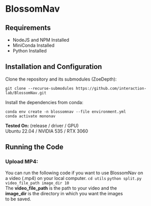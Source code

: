 # BlossomNav
## Requirements
- NodeJS and NPM Installed
- MiniConda Installed
- Python Installed

## Installation and Configuration
Clone the repository and its submodules (ZoeDepth):
```
git clone --recurse-submodules https://github.com/interaction-lab/BlossomNav.git
```
Install the dependencies from conda:
```
conda env create -n blossomnav --file environment.yml
conda activate mononav
```
**Tested On:** (release / driver / GPU)
<br />Ubuntu 22.04 / NVIDIA 535 / RTX 3060

## Running the Code
### Upload MP4:
You can run the following code if you want to use BlossomNav on
<br /> a video (.mp4) on your local computer.
```cd utils```
```python split.py video_file_path image_dir 10```
<br />The **video_file_path** is the path to your video and the
<br /> **image_dir** is the directory in which you want the images
<br /> to be saved. 
